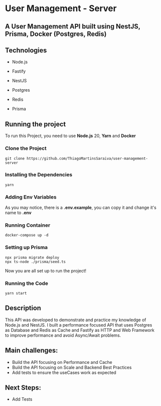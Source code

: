 # User Management - Server

## A User Management API built using NestJS, Prisma, Docker (Postgres, Redis)

## Technologies

- Node.js

- Fastify

- NestJS

- Postgres

- Redis

- Prisma

## Running the project 
To run this Project, you need to use **Node.js** 20, **Yarn** and **Docker**

### Clone the Project
```
git clone https://github.com/ThiagoMartinsSaraiva/user-management-server
```

### Installing the Dependencies
```
yarn
```

### Adding Env Variables
As you may notice, there is a **.env.example**, you can copy it and change it's name to **.env**


### Running Container
```
docker-compose up -d
```

### Setting up Prisma
```
npx prisma migrate deploy
npx ts-node ./prisma/seed.ts
```
Now you are all set up to run the project!

### Running the Code
```
yarn start
```

## Description
This API was developed to demonstrate and practice my knowledge of Node.js and NestJS. 
I built a performance focused API that uses Postgres as Database and Redis as Cache and Fastify as HTTP and Web Framework to improve performance and avoid Async/Await problems.

## Main challenges:
- Build the API focusing on Performance and Cache
- Build the API focusing on Scale and Backend Best Practices
- Add tests to ensure the useCases work as expected

## Next Steps:
- Add Tests